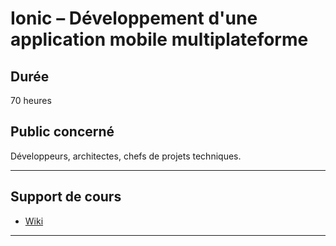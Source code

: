 # Ionic – Développement d'une application mobile multiplateforme

## Durée

70 heures

## Public concerné

Développeurs, architectes, chefs de projets techniques.

___

## Support de cours

* [Wiki](https://github.com/seeren-training/Ionic/wiki)

___